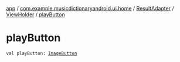 [app](../../../index.md) / [com.example.musicdictionaryandroid.ui.home](../../index.md) / [ResultAdapter](../index.md) / [ViewHolder](index.md) / [playButton](./play-button.md)

# playButton

`val playButton: `[`ImageButton`](https://developer.android.com/reference/android/widget/ImageButton.html)